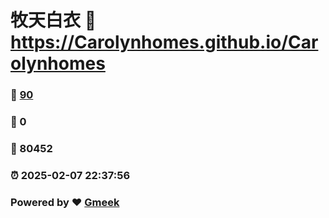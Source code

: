 # 牧天白衣 :link: https://Carolynhomes.github.io/Carolynhomes 
### :page_facing_up: [90](https://Carolynhomes.github.io/Carolynhomes/tag.html) 
### :speech_balloon: 0 
### :hibiscus: 80452 
### :alarm_clock: 2025-02-07 22:37:56 
### Powered by :heart: [Gmeek](https://github.com/Meekdai/Gmeek)
